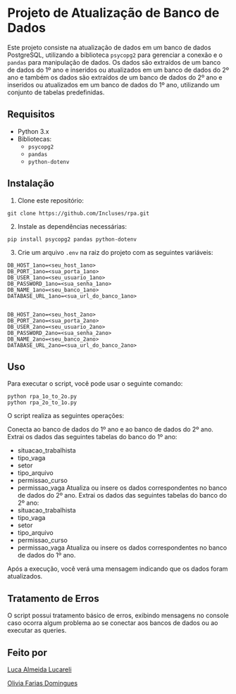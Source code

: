 # Projeto de Atualização de Banco de Dados

Este projeto consiste na atualização de dados em um banco de dados PostgreSQL, utilizando a biblioteca `psycopg2` para gerenciar a conexão e o `pandas` para manipulação de dados. Os dados são extraídos de um banco de dados do 1º ano e inseridos ou atualizados em um banco de dados do 2º ano e também os dados são extraídos de um banco de dados do 2º ano e inseridos ou atualizados em um banco de dados do 1º ano, utilizando um conjunto de tabelas predefinidas.

## Requisitos

- Python 3.x
- Bibliotecas:
  - `psycopg2`
  - `pandas`
  - `python-dotenv`

## Instalação

1. Clone este repositório:
```
git clone https://github.com/Incluses/rpa.git
```


2. Instale as dependências necessárias:
```
pip install psycopg2 pandas python-dotenv
```


3. Crie um arquivo `.env` na raiz do projeto com as seguintes variáveis:
```
DB_HOST_1ano=<seu_host_1ano> 
DB_PORT_1ano=<sua_porta_1ano> 
DB_USER_1ano=<seu_usuario_1ano> 
DB_PASSWORD_1ano=<sua_senha_1ano> 
DB_NAME_1ano=<seu_banco_1ano> 
DATABASE_URL_1ano=<sua_url_do_banco_1ano>


DB_HOST_2ano=<seu_host_2ano> 
DB_PORT_2ano=<sua_porta_2ano> 
DB_USER_2ano=<seu_usuario_2ano> 
DB_PASSWORD_2ano=<sua_senha_2ano>
DB_NAME_2ano=<seu_banco_2ano> 
DATABASE_URL_2ano=<sua_url_do_banco_2ano>
```


## Uso

Para executar o script, você pode usar o seguinte comando:

```
python rpa_1o_to_2o.py
python rpa_2o_to_1o.py
```


O script realiza as seguintes operações:

Conecta ao banco de dados do 1º ano e ao banco de dados do 2º ano.
Extrai os dados das seguintes tabelas do banco do 1º ano:
- situacao_trabalhista
- tipo_vaga
- setor
- tipo_arquivo
- permissao_curso
- permissao_vaga
Atualiza ou insere os dados correspondentes no banco de dados do 2º ano.
Extrai os dados das seguintes tabelas do banco do 2º ano:
- situacao_trabalhista
- tipo_vaga
- setor
- tipo_arquivo
- permissao_curso
- permissao_vaga
Atualiza ou insere os dados correspondentes no banco de dados do 1º ano.

Após a execução, você verá uma mensagem indicando que os dados foram atualizados.

## Tratamento de Erros

O script possui tratamento básico de erros, exibindo mensagens no console caso ocorra algum problema ao se conectar aos bancos de dados ou ao executar as queries.


## Feito por

[Luca Almeida Lucareli](https://github.com/LucaLucareli)

[Olivia Farias Domingues](https://github.com/oliviaworks)
